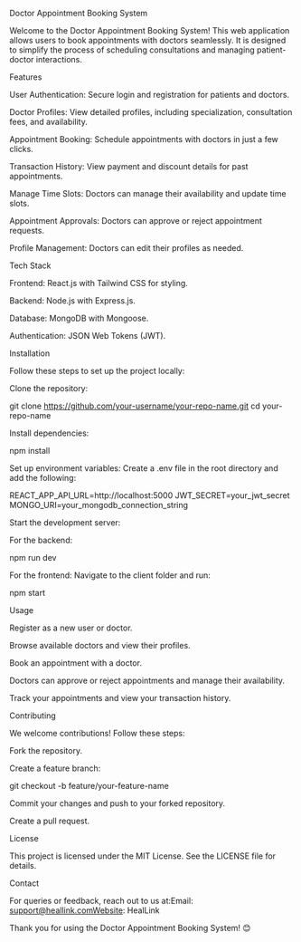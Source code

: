 Doctor Appointment Booking System

Welcome to the Doctor Appointment Booking System! This web application allows users to book appointments with doctors seamlessly. It is designed to simplify the process of scheduling consultations and managing patient-doctor interactions.

Features

User Authentication: Secure login and registration for patients and doctors.

Doctor Profiles: View detailed profiles, including specialization, consultation fees, and availability.

Appointment Booking: Schedule appointments with doctors in just a few clicks.

Transaction History: View payment and discount details for past appointments.

Manage Time Slots: Doctors can manage their availability and update time slots.

Appointment Approvals: Doctors can approve or reject appointment requests.

Profile Management: Doctors can edit their profiles as needed.

Tech Stack

Frontend: React.js with Tailwind CSS for styling.

Backend: Node.js with Express.js.

Database: MongoDB with Mongoose.

Authentication: JSON Web Tokens (JWT).

Installation

Follow these steps to set up the project locally:

Clone the repository:

git clone https://github.com/your-username/your-repo-name.git
cd your-repo-name

Install dependencies:

npm install

Set up environment variables:
Create a .env file in the root directory and add the following:

REACT_APP_API_URL=http://localhost:5000
JWT_SECRET=your_jwt_secret
MONGO_URI=your_mongodb_connection_string

Start the development server:

For the backend:

npm run dev

For the frontend:
Navigate to the client folder and run:

npm start

Usage

Register as a new user or doctor.

Browse available doctors and view their profiles.

Book an appointment with a doctor.

Doctors can approve or reject appointments and manage their availability.

Track your appointments and view your transaction history.

Contributing

We welcome contributions! Follow these steps:

Fork the repository.

Create a feature branch:

git checkout -b feature/your-feature-name

Commit your changes and push to your forked repository.

Create a pull request.

License

This project is licensed under the MIT License. See the LICENSE file for details.

Contact

For queries or feedback, reach out to us at:Email: support@heallink.comWebsite: HealLink

Thank you for using the Doctor Appointment Booking System! 😊

